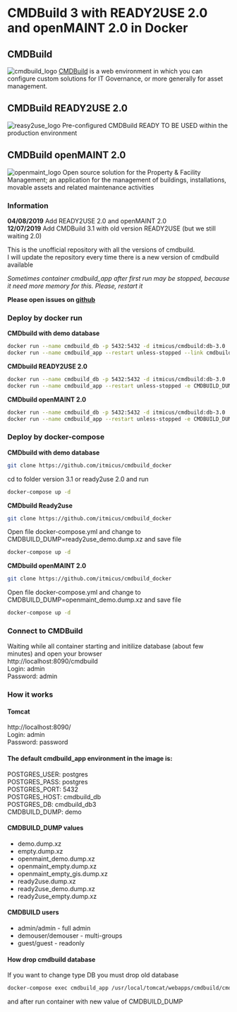 # CMDBuild 3 with READY2USE 2.0 and openMAINT 2.0 in Docker

## CMDBuild
![cmdbuild_logo](https://www.tecnoteca.com/immagini/logo_cmdbuild.png/@@images/bf2e13f9-7a90-4e41-ba76-cf8fe5a87d50.png)
[CMDBuild](http://www.cmdbuild.org/en) is a web environment in which you can configure custom solutions for IT Governance, or more generally for asset management.

## CMDBuild READY2USE 2.0
![reasy2use_logo](http://www.cmdbuild.org/++resource++tecnoteca.cmdbuildtheme2011.readytousepromo.img/logo_r2u.png)
Pre-configured CMDBuild READY TO BE USED within the production environment

## CMDBuild openMAINT 2.0
![openmaint_logo](http://www.openmaint.org/images/logostandardsmall.png)
Open source solution for the Property & Facility Management; an application for the management of buildings, installations, movable assets and related maintenance activities

### Information
**04/08/2019** Add READY2USE 2.0 and openMAINT 2.0  
**12/07/2019** Add CMDBuild 3.1 with old version READY2USE (but we still waiting 2.0)

This is the unofficial repository with all the versions of cmdbuild.  
I will update the repository every time there is a new version of cmdbuild available

*Sometimes container cmdbuild_app after first run may be stopped, because it need more memory for this. Please, restart it*  

**Please open issues on [github](https://github.com/itmicus/cmdbuild_docker/issues)**  

### Deploy by docker run
**CMDbuild with demo database**  
```bash
docker run --name cmdbuild_db -p 5432:5432 -d itmicus/cmdbuild:db-3.0
docker run --name cmdbuild_app --restart unless-stopped --link cmdbuild_db  -p 8090:8080 -d itmicus/cmdbuild:app-3.1
```

**CMDbuild READY2USE 2.0**  
```bash
docker run --name cmdbuild_db -p 5432:5432 -d itmicus/cmdbuild:db-3.0
docker run --name cmdbuild_app --restart unless-stopped -e CMDBUILD_DUMP="ready2use_demo.dump.xz" --link cmdbuild_db  -p 8090:8080 -d itmicus/cmdbuild:r2u-2.0
```
  
**CMDbuild openMAINT 2.0**  
```bash
docker run --name cmdbuild_db -p 5432:5432 -d itmicus/cmdbuild:db-3.0
docker run --name cmdbuild_app --restart unless-stopped -e CMDBUILD_DUMP="openmaint_demo.dump.xz" --link cmdbuild_db  -p 8090:8080 -d itmicus/cmdbuild:r2u-2.0
```
    
### Deploy by docker-compose
**CMDbuild with demo database**  
```bash
git clone https://github.com/itmicus/cmdbuild_docker
```  
cd to folder version 3.1 or ready2use 2.0 and run
```bash  
docker-compose up -d
```
  
**CMDbuild Ready2use**  
```bash  
git clone https://github.com/itmicus/cmdbuild_docker
```  
Open file docker-compose.yml and change to CMDBUILD_DUMP=ready2use_demo.dump.xz and save file
```bash
docker-compose up -d
```

**CMDbuild openMAINT 2.0**  
```bash  
git clone https://github.com/itmicus/cmdbuild_docker
```  
Open file docker-compose.yml and change to CMDBUILD_DUMP=openmaint_demo.dump.xz and save file
```bash
docker-compose up -d
```


### Connect to CMDBuild
Waiting while all container starting and initilize database (about few minutes) and open your browser  
http://localhost:8090/cmdbuild  
Login: admin  
Password: admin  
  
    
### How it works

#### Tomcat
http://localhost:8090/  
Login: admin  
Password: password  

#### The default cmdbuild_app environment in the image is:  

POSTGRES_USER: postgres  
POSTGRES_PASS: postgres  
POSTGRES_PORT: 5432  
POSTGRES_HOST: cmdbuild_db  
POSTGRES_DB: cmdbuild_db3  
CMDBUILD_DUMP: demo  

#### CMDBUILD_DUMP values
* demo.dump.xz
* empty.dump.xz
* openmaint_demo.dump.xz
* openmaint_empty.dump.xz
* openmaint_empty_gis.dump.xz
* ready2use.dump.xz
* ready2use_demo.dump.xz
* ready2use_empty.dump.xz

#### CMDBUILD users
* admin/admin       - full admin
* demouser/demouser - multi-groups
* guest/guest       - readonly

#### How drop cmdbuild database
If you want to change type DB you must drop old database
```bash
docker-compose exec cmdbuild_app /usr/local/tomcat/webapps/cmdbuild/cmdbuild.sh dbconfig drop -configfile /usr/local/tomcat/conf/cmdbuild/database.conf
```
and after run container with new value of CMDBUILD_DUMP




